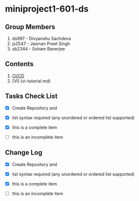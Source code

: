 # miniproject1-601-ds

## Group Members

1. ds997 - Divyanshu Sachdeva
2. js2547 - Jasman Preet Singh 
3. sb2344 - Soham Banerjee


## Contents

1. [CI/CD](ci-cd-usage.md)
2. [VI] (vi-tutorial.md)

## Tasks Check List

- [x] Create Repository and 
- [x] list syntax required (any unordered or ordered list supported)
- [x] this is a complete item
- [ ] this is an incomplete item


## Change Log

- [x] Create Repository and 
- [x] list syntax required (any unordered or ordered list supported)
- [x] this is a complete item
- [ ] this is an incomplete item








